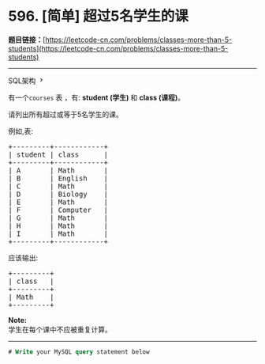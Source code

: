 # 596. [简单] 超过5名学生的课

**题目链接：**[https://leetcode-cn.com/problems/classes-more-than-5-students](https://leetcode-cn.com/problems/classes-more-than-5-students)

---

<div class="content__1Y2H">
 <div class="sql-schema-wrapper__1jqS">
  <a class="sql-schema-link__1VAC">SQL架构
   <svg viewbox="0 0 24 24" width="1em" height="1em" class="css-1lc17o4-icon">
    <path fill-rule="evenodd" d="M10 6L8.59 7.41 13.17 12l-4.58 4.59L10 18l6-6z"></path>
   </svg></a>
 </div>
 <div class="notranslate">
  <p>有一个<code>courses</code> 表 ，有: <strong>student&nbsp;(学生) </strong>和 <strong>class (课程)</strong>。</p> 
  <p>请列出所有超过或等于5名学生的课。</p> 
  <p>例如,表:</p> 
  <pre class="language-text">+---------+------------+
| student | class      |
+---------+------------+
| A       | Math       |
| B       | English    |
| C       | Math       |
| D       | Biology    |
| E       | Math       |
| F       | Computer   |
| G       | Math       |
| H       | Math       |
| I       | Math       |
+---------+------------+
</pre> 
  <p>应该输出:</p> 
  <pre class="language-text">+---------+
| class   |
+---------+
| Math    |
+---------+
</pre> 
  <p><strong>Note:</strong><br> 学生在每个课中不应被重复计算。</p> 
 </div>
</div>

---

```sql
# Write your MySQL query statement below
```